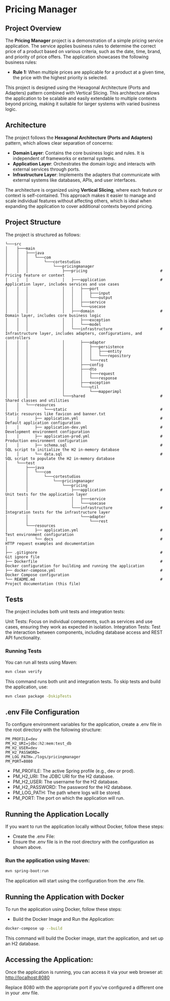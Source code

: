 # Pricing Manager

## Project Overview

The **Pricing Manager** project is a demonstration of a simple pricing service application. The service applies business rules to determine the correct price of a product based on various criteria, such as the date, time, brand, and priority of price offers. The application showcases the following business rules:

- **Rule 1:** When multiple prices are applicable for a product at a given time, the price with the highest priority is selected.

This project is designed using the Hexagonal Architecture (Ports and Adapters) pattern combined with Vertical Slicing. This architecture allows the application to be scalable and easily extendable to multiple contexts beyond pricing, making it suitable for larger systems with varied business logic.

## Architecture

The project follows the **Hexagonal Architecture (Ports and Adapters)** pattern, which allows clear separation of concerns:

- **Domain Layer**: Contains the core business logic and rules. It is independent of frameworks or external systems.
- **Application Layer**: Orchestrates the domain logic and interacts with external services through ports.
- **Infrastructure Layer**: Implements the adapters that communicate with external systems like databases, APIs, and user interfaces.

The architecture is organized using **Vertical Slicing**, where each feature or context is self-contained. This approach makes it easier to manage and scale individual features without affecting others, which is ideal when expanding the application to cover additional contexts beyond pricing.

## Project Structure

The project is structured as follows:

```plaintext
└───src
│    ├───main
│    │   ├───java
│    │   │   └───com
│    │   │       └───cortestudios
│    │   │           └───pricingmanager
│    │   │               ├───pricing                                # Pricing feature or context             
│    │   │               │   ├───application                        # Application layer, includes services and use cases
│    │   │               │   │   ├───port
│    │   │               │   │   │   ├───input
│    │   │               │   │   │   └───output
│    │   │               │   │   ├───service
│    │   │               │   │   └───usecase
│    │   │               │   ├───domain                             # Domain layer, includes core business logic
│    │   │               │   │   ├───exception
│    │   │               │   │   └───model
│    │   │               │   └───infrastructure                     # Infrastructure layer, includes adapters, configurations, and controllers
│    │   │               │       ├───adapter
│    │   │               │       │   ├───persistence
│    │   │               │       │   │   ├───entity
│    │   │               │       │   │   └───repository
│    │   │               │       │   └───rest
│    │   │               │       ├───config
│    │   │               │       ├───dto
│    │   │               │       │   ├───request
│    │   │               │       │   └───response
│    │   │               │       ├───exception
│    │   │               │       └───util
│    │   │               │           └───mapperimpl
│    │   │               └───shared                                 # Shared classes and utilities
│    │   └───resources
│    │           └───static                                         # Static resources like favicon and banner.txt
│    │       ├── application.yml                                    # Default application configuration
│    │       ├── application-dev.yml                                # Development environment configuration
│    │       ├── application-prod.yml                               # Production environment configuration
│    │       ├── schema.sql                                         # SQL script to initialize the H2 in-memory database
│    │       └── data.sql                                           # SQL script to populate the H2 in-memory database
│    └───test
│        ├───java
│        │   └───com
│        │       └───cortestudios
│        │           └───pricingmanager
│        │               └───pricing
│        │                   ├───application                        # Unit tests for the application layer
│        │                   │   ├───service
│        │                   │   └───usecase
│        │                   └───infrastructure                     # Integration tests for the infrastructure layer
│        │                       └───adapter
│        │                           └───rest
│        └───resources
│            ├── application.yml                                    # Test environment configuration
│            └── docs                                               # HTTP request examples and documentation
│
├── .gitignore                                                      # Git ignore file
├── Dockerfile                                                      # Docker configuration for building and running the application
├── docker-compose.yml                                              # Docker Compose configuration
└── README.md                                                       # Project documentation (this file)
```

## Tests

The project includes both unit tests and integration tests:

Unit Tests: Focus on individual components, such as services and use cases, ensuring they work as expected in isolation.
Integration Tests: Test the interaction between components, including database access and REST API functionality.

### Running Tests

You can run all tests using Maven:
```bash
mvn clean verify
```
This command runs both unit and integration tests. To skip tests and build the application, use:
```bash
mvn clean package -DskipTests
```
## .env File Configuration
To configure environment variables for the application, create a .env file in the root directory with the following structure:

```plaintext
PM_PROFILE=dev
PM_H2_URI=jdbc:h2:mem:test_db
PM_H2_USER=dev
PM_H2_PASSWORD=
PM_LOG_PATH=./logs/pricingmanager
PM_PORT=8080
```

- PM_PROFILE: The active Spring profile (e.g., dev or prod).
- PM_H2_URI: The JDBC URI for the H2 database.
- PM_H2_USER: The username for the H2 database.
- PM_H2_PASSWORD: The password for the H2 database.
- PM_LOG_PATH: The path where logs will be stored.
- PM_PORT: The port on which the application will run.

## Running the Application Locally
If you want to run the application locally without Docker, follow these steps:
- Create the .env File:
- Ensure the .env file is in the root directory with the configuration as shown above.

### Run the application using Maven:
```bash
mvn spring-boot:run
```
The application will start using the configuration from the .env file.

## Running the Application with Docker
To run the application using Docker, follow these steps:

- Build the Docker Image and Run the Application:
```bash
docker-compose up --build
```
This command will build the Docker image, start the application, and set up an H2 database.

## Accessing the Application:
Once the application is running, you can access it via your web browser at:
[http://localhost:8080](http://localhost:8080)

Replace 8080 with the appropriate port if you've configured a different one in your .env file.
